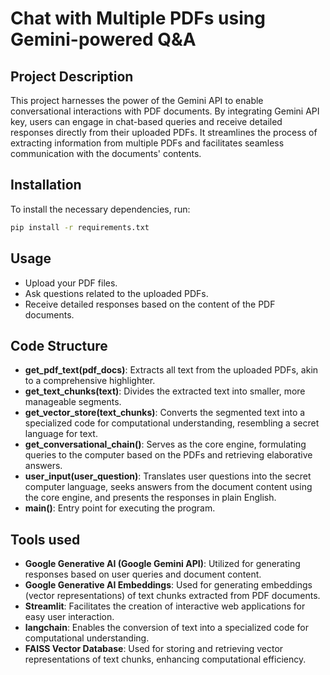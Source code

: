 # Chat with Multiple PDFs using Gemini-powered Q&A

## Project Description

This project harnesses the power of the Gemini API to enable conversational interactions with PDF documents. By integrating Gemini API key, users can engage in chat-based queries and receive detailed responses directly from their uploaded PDFs. It streamlines the process of extracting information from multiple PDFs and facilitates seamless communication with the documents' contents.

## Installation

To install the necessary dependencies, run:

```bash
pip install -r requirements.txt
```

## Usage

- Upload your PDF files.
- Ask questions related to the uploaded PDFs.
- Receive detailed responses based on the content of the PDF documents.

## Code Structure

- **get_pdf_text(pdf_docs)**: Extracts all text from the uploaded PDFs, akin to a comprehensive highlighter.
- **get_text_chunks(text)**: Divides the extracted text into smaller, more manageable segments.
- **get_vector_store(text_chunks)**: Converts the segmented text into a specialized code for computational understanding, resembling a secret language for text.
- **get_conversational_chain()**: Serves as the core engine, formulating queries to the computer based on the PDFs and retrieving elaborative answers.
- **user_input(user_question)**: Translates user questions into the secret computer language, seeks answers from the document content using the core engine, and presents the responses in plain English.
- **main()**: Entry point for executing the program.

## Tools used

- **Google Generative AI (Google Gemini API)**: Utilized for generating responses based on user queries and document content.
- **Google Generative AI Embeddings**: Used for generating embeddings (vector representations) of text chunks extracted from PDF documents.
- **Streamlit**: Facilitates the creation of interactive web applications for easy user interaction.
- **langchain**: Enables the conversion of text into a specialized code for computational understanding.
- **FAISS Vector Database**: Used for storing and retrieving vector representations of text chunks, enhancing computational efficiency.
